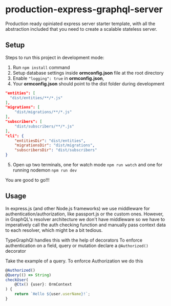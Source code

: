 # production-express-graphql-server
Production ready opiniated express server starter template, with all the abstraction included that you need to create a scalable stateless server.

## Setup
Steps to run this project in development mode:

1. Run `npm install` command
2. Setup database settings inside **ormconfig.json** file at the root directory
3. Enable `"logging": true` in **ormconfig.json**,
4. Your **ormconfig.json** should point to the dist folder during development
```json
"entities": [
  "dist/entities/**/*.js"
],
"migrations": [
    "dist/migrations/**/*.js"
],
"subscribers": [
    "dist/subscribers/**/*.js"
],
"cli": {
    "entitiesDir": "dist/entities",
    "migrationsDir": "dist/migrations",
    "subscribersDir": "dist/subscribers"
}
```
5. Open up two terminals, one for watch mode `npm run watch` and one for running nodemon `npm run dev`

You are good to go!!!

## Usage
In express.js (and other Node.js frameworks) we use middleware for authentication/authorization, like passport.js or the custom ones. However, in GraphQL's resolver architecture we don't have middleware so we have to imperatively call the auth checking function and manually pass context data to each resolver, which might be a bit tedious.

TypeGraphQl handles this with the help of decorators
To enforce authentication on a field, query or mutation declare a `@Authorized()` decorator

Take the example of a query. To enforce Authorization we do this

```ts
@Authorized()
@Query(() => String)
checkUser(
    @Ctx() {user}: OrmContext
) {
    return `Hello ${user.userName}!`;
}
```


